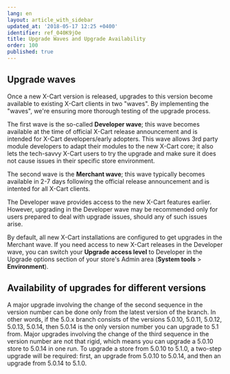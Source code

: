 ```yaml
---
lang: en
layout: article_with_sidebar
updated_at: '2018-05-17 12:25 +0400'
identifier: ref_040K9jOe
title: Upgrade Waves and Upgrade Availability
order: 100
published: true
---
```

## Upgrade waves

Once a new X-Cart version is released, upgrades to this version become available to existing X-Cart clients in two "waves". By implementing the "waves", we're ensuring more thorough testing of the upgrade process.

The first wave is the so-called **Developer wave**; this wave becomes available at the time of official X-Cart release announcement and is intended for X-Cart developers/early adopters. This wave allows 3rd party module developers to adapt their modules to the new X-Cart core; it also lets the tech-savvy X-Cart users to try the upgrade and make sure it does not cause issues in their specific store environment.

The second wave is the **Merchant wave**; this wave typically becomes available in 2-7 days following the official release announcement and is intented for all X-Cart clients. 

The Developer wave provides access to the new X-Cart features earlier. However, upgrading in the Developer wave may be recommended only for users prepared to deal with upgrade issues, should any of such issues arise. 

By default, all new X-Cart installations are configured to get upgrades in the Merchant wave. If you need access to new X-Cart releases in the Developer wave, you can switch your **Upgrade access level** to  Developer in the Upgrade options section of your store's Admin area (**System tools** > **Environment**).

## Availability of upgrades for different versions

A major upgrade involving the change of the second sequence in the version number can be done only from the latest version of the branch. In other words, if the 5.0.x branch consists of the versions 5.0.10, 5.0.11, 5.0.12, 5.0.13, 5.0.14, then 5.0.14 is the only version number you can upgrade to 5.1 from. Major upgrades involving the change of the third sequence in the version number are not that rigid, which means you can upgrade a 5.0.10 store to 5.0.14 in one run. To upgrade a store from 5.0.10 to 5.1.0, a two-step upgrade will be required: first, an upgrade from 5.0.10 to 5.0.14, and then an upgrade from 5.0.14 to 5.1.0.
